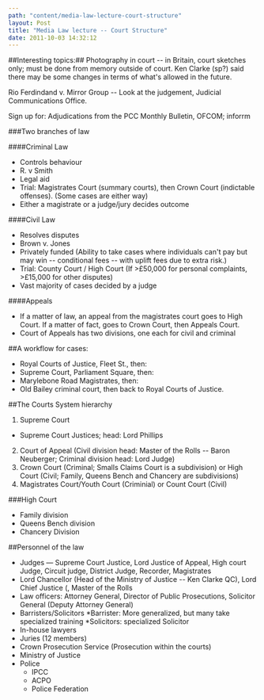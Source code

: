 ```yaml
---
path: "content/media-law-lecture-court-structure"
layout: Post
title: "Media Law lecture -- Court Structure"
date: 2011-10-03 14:32:12
---
```


##Interesting topics:##
Photography in court -- in Britain, court sketches only; must be done from memory outside of court. Ken Clarke (sp?) said there may be some changes in terms of what's allowed in the future.

Rio Ferdindand v. Mirror Group -- Look at the judgement, Judicial Communications Office. 

Sign up for: Adjudications from the PCC Monthly Bulletin, OFCOM; inforrm

###Two branches of law

####Criminal Law
* Controls behaviour
* R. v Smith
* Legal aid
* Trial: Magistrates Court (summary courts), then Crown Court (indictable offenses). (Some cases are either way)
* Either a magistrate or a judge/jury decides outcome

####Civil Law
* Resolves disputes
* Brown v. Jones
* Privately funded (Ability to take cases where individuals can't pay but may win -- conditional fees -- with uplift fees due to extra risk.)
* Trial: County Court / High Court (If >£50,000 for personal complaints, >£15,000 for other disputes)
* Vast majority of cases decided by a judge

####Appeals
* If a matter of law, an appeal from the magistrates court goes to High Court. If a matter of fact, goes to Crown Court, then Appeals Court.
* Court of Appeals has two divisions, one each for civil and criminal

##A workflow for cases:
* Royal Courts of Justice, Fleet St., then:
* Supreme Court, Parliament Square, then:
* Marylebone Road Magistrates, then:
* Old Bailey criminal court, then back to Royal Courts of Justice.

##The Courts System hierarchy
1. Supreme Court
* Supreme Court Justices; head: Lord Phillips
2. Court of Appeal (Civil division head: Master of the Rolls -- Baron Neuberger; Criminal division head: Lord Judge)
3. Crown Court (Criminal; Smalls Claims Court is a subdivision) or High Court (Civil; Family, Queens Bench and Chancery are subdivisions)
4. Magistrates Court/Youth Court (Criminial) or Count Court (Civil)

###High Court
* Family division
* Queens Bench division
* Chancery Division

##Personnel of the law
* Judges — Supreme Court Justice, Lord Justice of Appeal, High court Judge, Circuit judge, District Judge, Recorder, Magistrates
* Lord Chancellor (Head of the Ministry of Justice -- Ken Clarke QC), Lord Chief Justice (, Master of the Rolls
* Law officers: Attorney General, Director of Public Prosecutions, Solicitor General (Deputy Attorney General)
* Barristers/Solicitors
  *Barrister: More generalized, but many take specialized training
  *Solicitors: specialized Solicitor
* In-house lawyers
* Juries (12 members)
* Crown Prosecution Service (Prosecution within the courts)
* Ministry of Justice
* Police
  * IPCC
  * ACPO
  * Police Federation